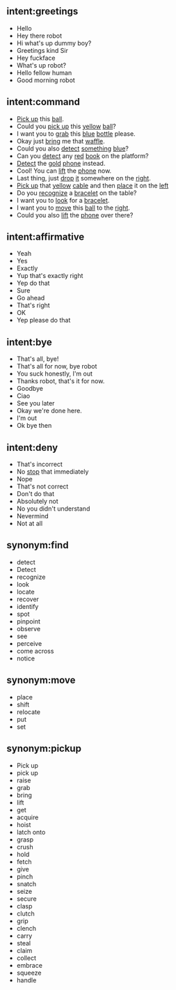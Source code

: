 ## intent:greetings
- Hello
- Hey there robot
- Hi what's up dummy boy?
- Greetings kind Sir
- Hey fuckface
- What's up robot?
- Hello fellow human
- Good morning robot

## intent:command
- [Pick up](action:pickup) this [ball](object_name).
- Could you [pick up](action:pickup) this [yellow](object_color) [ball](object_name)?
- I want you to [grab](action:pickup) this [blue](object_color) [bottle](object_name) please.
- Okay just [bring](action:pickup) me that [waffle](object_name).
- Could you also [detect](action:find) [something](undefined_object) [blue](object_color)?
- Can you [detect](action:find) any [red](object_color) [book](object_name) on the platform?
- [Detect](action:find) the [gold](object_color) [phone](object_name) instead.
- Cool! You can [lift](action:pickup) the [phone](object_name) now.
- Last thing, just [drop](action) [it](undefined_object) somewhere on the [right](placement).
- [Pick up](action:pickup) that [yellow](object_color) [cable](object_name) and then [place](action:move) it on the [left](placement)
- Do you [recognize](action:find) a [bracelet](object_name) on the table?
- I want you to [look](action:find) for a [bracelet](object_name).
- I want you to [move](action) this [ball](object_name) to the [right](placement).
- Could you also [lift](action:pickup) the [phone](object_name) over there?

## intent:affirmative
- Yeah
- Yes
- Exactly
- Yup that's exactly right
- Yep do that
- Sure
- Go ahead
- That's right
- OK
- Yep please do that

## intent:bye
- That's all, bye!
- That's all for now, bye robot
- You suck honestly, I'm out
- Thanks robot, that's it for now.
- Goodbye
- Ciao
- See you later
- Okay we're done here.
- I'm out
- Ok bye then

## intent:deny
- That's incorrect
- No [stop](action) that immediately
- Nope
- That's not correct
- Don't do that
- Absolutely not
- No you didn't understand
- Nevermind
- Not at all

## synonym:find
- detect
- Detect
- recognize
- look
- locate
- recover
- identify
- spot
- pinpoint
- observe
- see
- perceive
- come across
- notice

## synonym:move
- place
- shift
- relocate
- put
- set

## synonym:pickup
- Pick up
- pick up
- raise
- grab
- bring
- lift
- get
- acquire
- hoist
- latch onto
- grasp
- crush
- hold
- fetch
- give
- pinch
- snatch
- seize
- secure
- clasp
- clutch
- grip
- clench
- carry
- steal
- claim
- collect
- embrace
- squeeze
- handle

